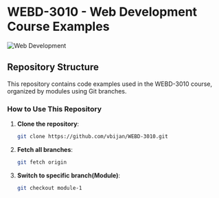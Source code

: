 # WEBD-3010 - Web Development Course Examples

![Web Development](https://www.python.org/static/img/python-logo.png) 

## Repository Structure
This repository contains code examples used in the WEBD-3010 course, organized by modules using Git branches.

### How to Use This Repository
1. **Clone the repository**:
   ```bash
   git clone https://github.com/vbijan/WEBD-3010.git

2. **Fetch all branches**:
   ```bash
   git fetch origin
3. **Switch to specific branch(Module)**:
   ```bash
   git checkout module-1
